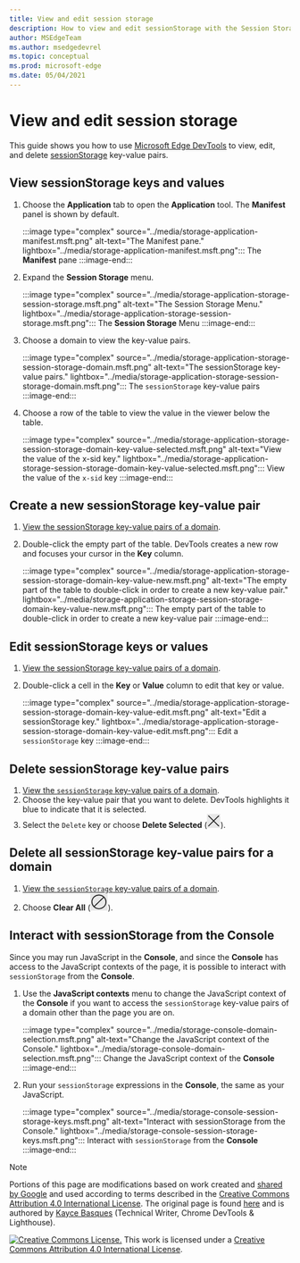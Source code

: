 ```yaml
---
title: View and edit session storage
description: How to view and edit sessionStorage with the Session Storage pane and the Console.
author: MSEdgeTeam
ms.author: msedgedevrel
ms.topic: conceptual
ms.prod: microsoft-edge
ms.date: 05/04/2021
---
```

<!-- Copyright Kayce Basques

   Licensed under the Apache License, Version 2.0 (the "License");
   you may not use this file except in compliance with the License.
   You may obtain a copy of the License at

       https://www.apache.org/licenses/LICENSE-2.0

   Unless required by applicable law or agreed to in writing, software
   distributed under the License is distributed on an "AS IS" BASIS,
   WITHOUT WARRANTIES OR CONDITIONS OF ANY KIND, either express or implied.
   See the License for the specific language governing permissions and
   limitations under the License.  -->
# View and edit session storage

This guide shows you how to use [Microsoft Edge DevTools](../../devtools-guide-chromium/index.md) to view, edit, and delete [sessionStorage](https://developer.mozilla.org/docs/Web/API/Window/sessionStorage) key-value pairs.


<!-- ====================================================================== -->
## View sessionStorage keys and values

1.  Choose the **Application** tab to open the **Application** tool.  The **Manifest** panel is shown by default.

    :::image type="complex" source="../media/storage-application-manifest.msft.png" alt-text="The Manifest pane." lightbox="../media/storage-application-manifest.msft.png":::
       The **Manifest** pane
    :::image-end:::

1.  Expand the **Session Storage** menu.

    :::image type="complex" source="../media/storage-application-storage-session-storage.msft.png" alt-text="The Session Storage Menu." lightbox="../media/storage-application-storage-session-storage.msft.png":::
       The **Session Storage** Menu
    :::image-end:::

1.  Choose a domain to view the key-value pairs.

    :::image type="complex" source="../media/storage-application-storage-session-storage-domain.msft.png" alt-text="The sessionStorage key-value pairs." lightbox="../media/storage-application-storage-session-storage-domain.msft.png":::
       The `sessionStorage` key-value pairs
    :::image-end:::

1.  Choose a row of the table to view the value in the viewer below the table.

    :::image type="complex" source="../media/storage-application-storage-session-storage-domain-key-value-selected.msft.png" alt-text="View the value of the x-sid key." lightbox="../media/storage-application-storage-session-storage-domain-key-value-selected.msft.png":::
       View the value of the `x-sid` key
    :::image-end:::


<!-- ====================================================================== -->
## Create a new sessionStorage key-value pair

1.  [View the sessionStorage key-value pairs of a domain](#view-sessionstorage-keys-and-values).
1.  Double-click the empty part of the table.  DevTools creates a new row and focuses your cursor in the **Key** column.

    :::image type="complex" source="../media/storage-application-storage-session-storage-domain-key-value-new.msft.png" alt-text="The empty part of the table to double-click in order to create a new key-value pair." lightbox="../media/storage-application-storage-session-storage-domain-key-value-new.msft.png":::
       The empty part of the table to double-click in order to create a new key-value pair
    :::image-end:::


<!-- ====================================================================== -->
## Edit sessionStorage keys or values

1.  [View the sessionStorage key-value pairs of a domain](#view-sessionstorage-keys-and-values).
1.  Double-click a cell in the **Key** or **Value** column to edit that key or value.

    :::image type="complex" source="../media/storage-application-storage-session-storage-domain-key-value-edit.msft.png" alt-text="Edit a sessionStorage key." lightbox="../media/storage-application-storage-session-storage-domain-key-value-edit.msft.png":::
       Edit a `sessionStorage` key
    :::image-end:::


<!-- ====================================================================== -->
## Delete sessionStorage key-value pairs

1.  [View the `sessionStorage` key-value pairs of a domain](#view-sessionstorage-keys-and-values).
1.  Choose the key-value pair that you want to delete.  DevTools highlights it blue to indicate that it is selected.
1.  Select the `Delete` key or choose **Delete Selected** (![Delete Selected.](../media/delete-icon.msft.png)).


<!-- ====================================================================== -->
## Delete all sessionStorage key-value pairs for a domain

1.  [View the `sessionStorage` key-value pairs of a domain](#view-sessionstorage-keys-and-values).
1.  Choose **Clear All** (![Clear All.](../media/clear-icon.msft.png)).


<!-- ====================================================================== -->
## Interact with sessionStorage from the Console

Since you may run JavaScript in the **Console**, and since the **Console** has access to the JavaScript contexts of the page, it is possible to interact with `sessionStorage` from the **Console**.

1.  Use the **JavaScript contexts** menu to change the JavaScript context of the **Console** if you want to access the `sessionStorage` key-value pairs of a domain other than the page you are on.

    :::image type="complex" source="../media/storage-console-domain-selection.msft.png" alt-text="Change the JavaScript context of the Console." lightbox="../media/storage-console-domain-selection.msft.png":::
       Change the JavaScript context of the **Console**
    :::image-end:::

1.  Run your `sessionStorage` expressions in the **Console**, the same as your JavaScript.

    :::image type="complex" source="../media/storage-console-session-storage-keys.msft.png" alt-text="Interact with sessionStorage from the Console." lightbox="../media/storage-console-session-storage-keys.msft.png":::
       Interact with `sessionStorage` from the **Console**
    :::image-end:::


<!-- ====================================================================== -->
> [!NOTE]
> Portions of this page are modifications based on work created and [shared by Google](https://developers.google.com/terms/site-policies) and used according to terms described in the [Creative Commons Attribution 4.0 International License](https://creativecommons.org/licenses/by/4.0).
> The original page is found [here](https://developers.google.com/web/tools/chrome-devtools/storage/sessionstorage) and is authored by [Kayce Basques](https://developers.google.com/web/resources/contributors#kayce-basques) (Technical Writer, Chrome DevTools \& Lighthouse).

[![Creative Commons License.](https://i.creativecommons.org/l/by/4.0/88x31.png)](https://creativecommons.org/licenses/by/4.0)
This work is licensed under a [Creative Commons Attribution 4.0 International License](https://creativecommons.org/licenses/by/4.0).
